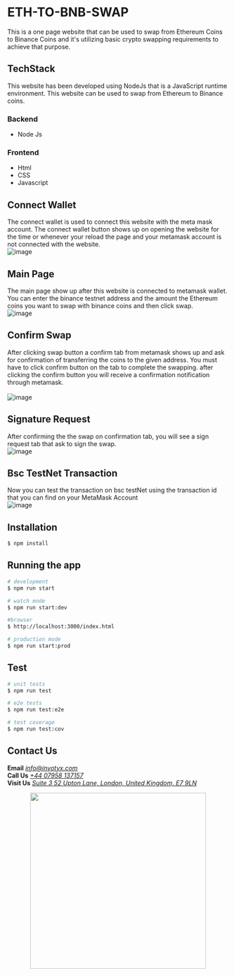 #  ETH-TO-BNB-SWAP
This is a one page website that can be used to swap from Ethereum Coins to Binance Coins and it's utilizing basic crypto swapping requirements to achieve that purpose.

## TechStack
This website has been developed using NodeJs that is a JavaScript runtime environment. This website can be used to swap from Ethereum to Binance coins.

### Backend
* Node Js

### Frontend
* Html
* CSS
* Javascript

## Connect Wallet
The connect wallet is used to connect this website with the meta mask account. 
The connect wallet button shows up on opening the website for the time or whenever your reload the page and your metamask account is not connected with the website.<br/>
![image](https://github.com/Invotyx/eth-ftm-swap/tree/main/src/assets/Connect-wallet.png)

## Main Page
The main page show up after this website is connected to metamask wallet.
You can enter the binance testnet address and the amount the Ethereum coins you want to swap with binance coins and then click swap.<br/>
![image](https://github.com/Invotyx/eth-ftm-swap/tree/main/src/assets/main-page.png)



## Confirm Swap
After clicking swap button a confirm tab from metamask shows up and ask for confirmation of transferring the coins to the given address.
You must have to click confirm button on the tab to complete the swapping. after clicking the confirm button you will receive a confirmation notification through metamask.
<br/>
<br/>
![image](https://github.com/Invotyx/eth-ftm-swap/tree/main/src/assets/confirm-swap.png)

## Signature Request
After confirming the the swap on confirmation tab, you will see a sign request tab that ask to sign the swap.<br/>
![image](https://github.com/Invotyx/eth-ftm-swap/tree/main/src/assets/signature-Request.png)


## Bsc TestNet Transaction
Now you can test the transaction on bsc testNet using the transaction id that you can find on your MetaMask Account<br/>
![image](https://github.com/Invotyx/eth-ftm-swap/tree/main/src/assets/Bsc-TestNet-Transaction.png)

## Installation

```bash
$ npm install
```

## Running the app

```bash
# development
$ npm run start

# watch mode
$ npm run start:dev

#browser
$ http://localhost:3000/index.html

# production mode
$ npm run start:prod
```

## Test

```bash
# unit tests
$ npm run test

# e2e tests
$ npm run test:e2e

# test coverage
$ npm run test:cov
```


## Contact Us
**Email** *[info@invotyx.com](mailto:info@invotyx.com)*  
**Call Us**  *[+44 07958 137157](tel:+4407958137157)*  
**Visit Us**  *[Suite 3 52 Upton Lane, London, United Kingdom, E7 9LN](https://goo.gl/maps/qLEBRBk7EEK5ALVw9)*  


<p align="center"><a href="https://invotyx.co.uk/contactus.html" target="_blank"><img src="https://www.google.com/u/2/ac/images/logo.gif?uid=111879656337350806724&service=google_gsuite" width="400"></a></p><p align="center">